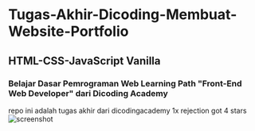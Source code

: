 # Tugas-Akhir-Dicoding-Membuat-Website-Portfolio
## HTML-CSS-JavaScript Vanilla
### Belajar Dasar Pemrograman Web Learning Path "Front-End Web Developer" dari Dicoding Academy
repo ini adalah tugas akhir dari dicodingacademy
1x rejection
got 4 stars
![screenshot](https://user-images.githubusercontent.com/76932074/180729472-bbfcebae-1631-408d-8587-22ed04af72a7.png)

